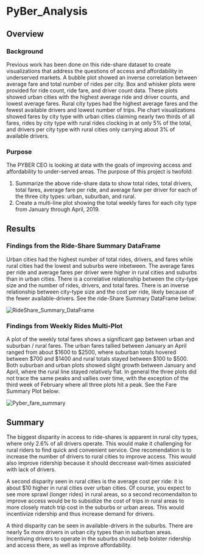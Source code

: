 # PyBer_Analysis

## Overview

### Background
Previous work has been done on this ride-share dataset to create visualizations that address the questions of access and affordability in underserved markets. A bubble plot showed an inverse correlation between average fare and total number of rides per city.  Box and whisker plots were provided for ride count, ride fare, and driver count data. These plots showed urban cities with the highest average ride and driver counts, and lowest average fares.  Rural city types had the highest average fares and the fewest available drivers and lowest number of trips. Pie chart visualizations showed fares by city type with urban cities claiming nearly two thirds of all fares, rides by city type with rural rides clocking in at only 5% of the total, and drivers per city type with rural cities only carrying about 3% of available drivers.  

### Purpose 
The PYBER CEO is looking at data with the goals of improving access and affordability to under-served areas.  The purpose of this project is twofold:
 1. Summarize the above ride-share data to show total rides, total drivers, total fares, average fare per ride, and average fare per driver for each of the three city types: urban, suburban, and rural. 
 2. Create a multi-line plot showing the total weekly fares for each city type from January through April, 2019. 


## Results

### Findings from the Ride-Share Summary DataFrame
Urban cities had the highest number of total rides, drivers, and fares while rural cities had the lowest and suburbs were inbetween.  The average fares per ride and average fares per driver were higher in rural cities and suburbs than in urban cities.  There is a correlative relationship between the city-type size and the number of rides, drivers, and total fares. There is an inverse relationship between city-type size and the cost per ride, likely because of the fewer available-drivers. See the ride-Share Summary DataFrame below: 

![RideShare_Summary_DataFrame](https://user-images.githubusercontent.com/93740725/151629158-17cf21da-560a-4648-9103-dbf07aa1b4f6.png)

### Findings from Weekly Rides Multi-Plot 
A plot of the weekly total fares shows a significant gap between urban and suburban / rural fares.  The urban fares tallied between January an April ranged from about $1600 to $2500, where suburban totals hovered between $700 and $1400 and rural totals stayed between $100 to $500.  Both suburban and urban plots showed slight growth between January and April, where the rural line stayed relatively flat.  In general the three plots did not trace the same peaks and vallies over time, with the exception of the third week of February where all three plots hit a peak.  See the Fare Summary Plot below:

![Pyber_fare_summary](https://user-images.githubusercontent.com/93740725/151625938-bac75b10-5e7b-4ed9-a721-da0a6f860b4b.png)

## Summary
The biggest disparity in access to ride-shares is apparent in rural city types, where only 2.6% of all drivers operate.  This would make it challenging for rural riders to find quick and convenient service.  One recomendation is to increase the number of drivers to rural cities to improve access.  This would also improve ridership because it should deccrease wait-times assiciated with lack of drivers. 

A second disparity seen in rural cities is the average cost per ride: it is about $10 higher in rural cities over urban cities.  Of course, you expect to see more sprawl (longer rides) in rural areas, so a second recomendaiton to improve access would be to subsidize the cost of trips in rural areas to more closely match  trip cost in the suburbs or urban areas. This would incentivize ridership and thus increase demand for drivers.

A third disparity can be seen in available-drivers in the suburbs.  There are nearly 5x more drivers in urban city types than in suburban areas.  Incentiving drivers to operate in the suburbs should help bolster ridership and access there, as well as improve affordability.




